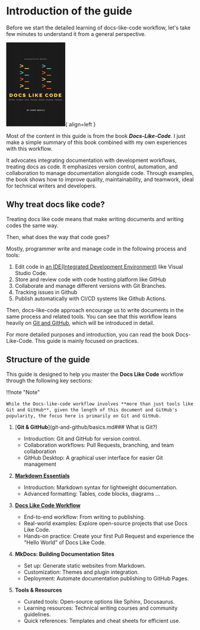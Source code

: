 # Introduction of the guide

Before we start the detailed learning of docs-like-code workflow, let's take few minutes to understand it from a general perspective.

![alt text](assets/docs-like-code-cover-smaller-1.png){ align=left }

Most of the content in this guide is from the book ***Docs-Like-Code***. I just make a simple summary of this book combined with my own experiences with this workflow.

It advocates integrating documentation with development workflows, treating docs as code. It emphasizes version control, automation, and collaboration to manage documentation alongside code. Through examples, the book shows how to improve quality, maintainability, and teamwork, ideal for technical writers and developers.

## Why treat docs like code?

Treating docs like code means that make writing documents and writing codes the same way.

Then, what does the way that code goes?

Mostly, programmer write and manage code in the following process and tools:

1. Edit code in [an IDE(Integrated Development Environment)](preparation.md#download-visual-studio-code) like Visual Studio Code.
2. Store and review code with code hosting platform like GitHub
3. Collaborate and manage different versions with Git Branches.
4. Tracking issues in Github
5. Publish automatically with CI/CD systems like Github Actions.

Then, docs-like-code approach encourage us to write documents in the same process and related tools. You can see that this workflow leans heavily on [Git and GitHub](preparation.md#download-github-desktop), which will be introduced in detail.

For more detailed purposes and introduction, you can read the book Docs-Like-Code. This guide is mainly focused on practices.

## Structure of the guide

This guide is designed to help you master the **Docs Like Code** workflow through the following key sections:

!!!note "Note"

    While the Docs-like-code workflow involves **more than just tools like Git and GitHub**, given the length of this document and GitHub's popularity, the focus here is primarily on Git and GitHub.

1. [**Git & GitHub**](git-and-github/basics.md### What is Git?)
    - Introduction: Git and GitHub for version control.
    - Collaboration workflows: Pull Requests, branching, and team collaboration
    - GitHub Desktop: A graphical user interface for easier Git management

2. [**Markdown Essentials**](markdown/intro.md#introduction-to-markdown)
    - Introduction: Markdown syntax for lightweight documentation.
    - Advanced formatting: Tables, code blocks, diagrams ...

3. [**Docs Like Code Workflow**](workflows/doc-like-code.md#what-is-doc-like-code)
    - End-to-end workflow: From writing to publishing.
    - Real-world examples: Explore open-source projects that use Docs Like Code.
    - Hands-on practice: Create your first Pull Request and experience the "Hello World" of Docs Like Code.

4. **MkDocs: Building Documentation Sites**
    - Set up: Generate static websites from Markdown.
    - Customization: Themes and plugin integration.
    - Deployment: Automate documentation publishing to GitHub Pages.

5. **Tools & Resources**
    - Curated tools: Open-source options like Sphinx, Docusaurus.
    - Learning resources: Technical writing courses and community guidelines.
    - Quick references: Templates and cheat sheets for efficient use.
